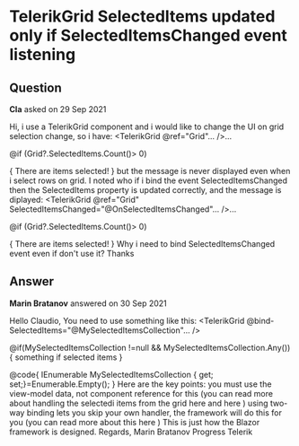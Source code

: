 # TelerikGrid SelectedItems updated only if SelectedItemsChanged event listening

## Question

**Cla** asked on 29 Sep 2021

Hi, i use a TelerikGrid component and i would like to change the UI on grid selection change, so i have: <TelerikGrid @ref="Grid"... />...

@if (Grid?.SelectedItems.Count()> 0)

{ <span> There are items selected! </span> } but the message is never displayed even when i select rows on grid. I noted who if i bind the event SelectedItemsChanged then the SelectedItems property is updated correctly, and the message is diplayed: <TelerikGrid @ref="Grid" SelectedItemsChanged="@OnSelectedItemsChanged"... />...

@if (Grid?.SelectedItems.Count()> 0)

{ <span> There are items selected! </span> } Why i need to bind SelectedItemsChanged event even if don't use it? Thanks

## Answer

**Marin Bratanov** answered on 30 Sep 2021

Hello Claudio, You need to use something like this: <TelerikGrid @bind-SelectedItems="@MySelectedItemsCollection"... />

@if(MySelectedItemsCollection !=null && MySelectedItemsCollection.Any())
{
<span>something if selected items</span>
}

@code{
IEnumerable<MyModel> MySelectedItemsCollection { get; set;}=Enumerable.Empty<MyModel>();
} Here are the key points: you must use the view-model data, not component reference for this (you can read more about handling the selectedi items from the grid here and here ) using two-way binding lets you skip your own handler, the framework will do this for you (you can read more about this here ) This is just how the Blazor framework is designed. Regards, Marin Bratanov Progress Telerik
